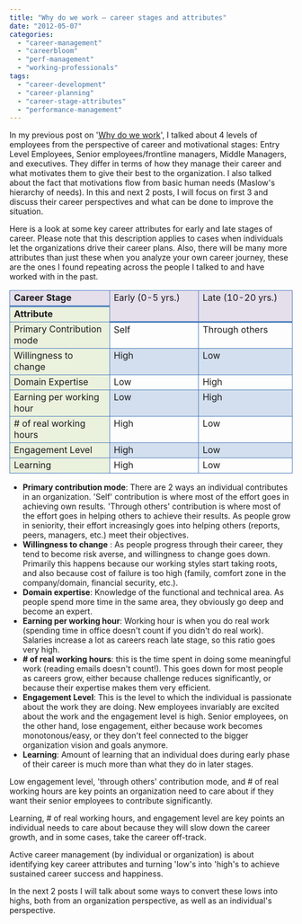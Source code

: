 ```yaml
---
title: "Why do we work – career stages and attributes"
date: "2012-05-07"
categories: 
  - "career-management"
  - "careerbloom"
  - "perf-management"
  - "working-professionals"
tags: 
  - "career-development"
  - "career-planning"
  - "career-stage-attributes"
  - "performance-management"
---
```


In my previous post on '[Why do we work](http://careermanagement.wordpress.com/2012/03/08/career-vs-needs-hierarchy-for-effective-career-management/)', I talked about 4 levels of employees from the perspective of career and motivational stages: Entry Level Employees, Senior employees/frontline managers, Middle Managers, and executives. They differ in terms of how they manage their career and what motivates them to give their best to the organization. I also talked about the fact that motivations flow from basic human needs (Maslow's hierarchy of needs). In this and next 2 posts, I will focus on first 3 and discuss their career perspectives and what can be done to improve the situation.

Here is a look at some key career attributes for early and late stages of career. Please note that this description applies to cases when individuals let the organizations drive their career plans. Also, there will be many more attributes than just these when you analyze your own career journey, these are the ones I found repeating across the people I talked to and have worked with in the past.

<table style="border-collapse:collapse" border="0"><colgroup><col style="width:213px"> <col style="width:213px"> <col style="width:213px"></colgroup><tbody valign="top"><tr style="background:#e5dfec"><td style="padding-left:7px;padding-right:7px;border-top:solid #4f81bd 1pt;border-left:solid #4f81bd 1pt;border-bottom:solid #4f81bd 2.25pt;border-right:solid #4f81bd 1pt"><strong>Career Stage</strong></td><td style="padding-left:7px;padding-right:7px;border-top:solid #4f81bd 1pt;border-left:none;border-bottom:solid #4f81bd 2.25pt;border-right:solid #4f81bd 1pt" rowspan="2">Early (0-5 yrs.)</td><td style="padding-left:7px;padding-right:7px;border-top:solid #4f81bd 1pt;border-left:none;border-bottom:solid #4f81bd 2.25pt;border-right:solid #4f81bd 1pt" rowspan="2">Late (10-20 yrs.)</td></tr><tr style="background:#eaf1dd"><td style="padding-left:7px;padding-right:7px;border-top:none;border-left:solid #4f81bd 1pt;border-bottom:solid #4f81bd 1pt;border-right:solid #4f81bd 1pt"><strong>Attribute</strong></td></tr><tr><td style="background:#eaf1dd;padding-left:7px;padding-right:7px;border-top:none;border-left:solid #4f81bd 1pt;border-bottom:solid #4f81bd 1pt;border-right:solid #4f81bd 1pt">Primary Contribution mode</td><td style="padding-left:7px;padding-right:7px;border-top:none;border-left:none;border-bottom:solid #4f81bd 1pt;border-right:solid #4f81bd 1pt">Self</td><td style="padding-left:7px;padding-right:7px;border-top:none;border-left:none;border-bottom:solid #4f81bd 1pt;border-right:solid #4f81bd 1pt">Through others</td></tr><tr><td style="background:#eaf1dd;padding-left:7px;padding-right:7px;border-top:none;border-left:solid #4f81bd 1pt;border-bottom:solid #4f81bd 1pt;border-right:solid #4f81bd 1pt">Willingness to change</td><td style="background:#d3dfee;padding-left:7px;padding-right:7px;border-top:none;border-left:none;border-bottom:solid #4f81bd 1pt;border-right:solid #4f81bd 1pt">High</td><td style="background:#d3dfee;padding-left:7px;padding-right:7px;border-top:none;border-left:none;border-bottom:solid #4f81bd 1pt;border-right:solid #4f81bd 1pt">Low</td></tr><tr><td style="background:#eaf1dd;padding-left:7px;padding-right:7px;border-top:none;border-left:solid #4f81bd 1pt;border-bottom:solid #4f81bd 1pt;border-right:solid #4f81bd 1pt">Domain Expertise</td><td style="padding-left:7px;padding-right:7px;border-top:none;border-left:none;border-bottom:solid #4f81bd 1pt;border-right:solid #4f81bd 1pt">Low</td><td style="padding-left:7px;padding-right:7px;border-top:none;border-left:none;border-bottom:solid #4f81bd 1pt;border-right:solid #4f81bd 1pt">High</td></tr><tr><td style="background:#eaf1dd;padding-left:7px;padding-right:7px;border-top:none;border-left:solid #4f81bd 1pt;border-bottom:solid #4f81bd 1pt;border-right:solid #4f81bd 1pt">Earning per working hour</td><td style="background:#d3dfee;padding-left:7px;padding-right:7px;border-top:none;border-left:none;border-bottom:solid #4f81bd 1pt;border-right:solid #4f81bd 1pt">Low</td><td style="background:#d3dfee;padding-left:7px;padding-right:7px;border-top:none;border-left:none;border-bottom:solid #4f81bd 1pt;border-right:solid #4f81bd 1pt">High</td></tr><tr><td style="background:#eaf1dd;padding-left:7px;padding-right:7px;border-top:none;border-left:solid #4f81bd 1pt;border-bottom:solid #4f81bd 1pt;border-right:solid #4f81bd 1pt"># of real working hours</td><td style="padding-left:7px;padding-right:7px;border-top:none;border-left:none;border-bottom:solid #4f81bd 1pt;border-right:solid #4f81bd 1pt">High</td><td style="padding-left:7px;padding-right:7px;border-top:none;border-left:none;border-bottom:solid #4f81bd 1pt;border-right:solid #4f81bd 1pt">Low</td></tr><tr><td style="background:#eaf1dd;padding-left:7px;padding-right:7px;border-top:none;border-left:solid #4f81bd 1pt;border-bottom:solid #4f81bd 1pt;border-right:solid #4f81bd 1pt">Engagement Level</td><td style="background:#d3dfee;padding-left:7px;padding-right:7px;border-top:none;border-left:none;border-bottom:solid #4f81bd 1pt;border-right:solid #4f81bd 1pt">High</td><td style="background:#d3dfee;padding-left:7px;padding-right:7px;border-top:none;border-left:none;border-bottom:solid #4f81bd 1pt;border-right:solid #4f81bd 1pt">Low</td></tr><tr><td style="background:#eaf1dd;padding-left:7px;padding-right:7px;border-top:none;border-left:solid #4f81bd 1pt;border-bottom:solid #4f81bd 1pt;border-right:solid #4f81bd 1pt">Learning</td><td style="padding-left:7px;padding-right:7px;border-top:none;border-left:none;border-bottom:solid #4f81bd 1pt;border-right:solid #4f81bd 1pt">High</td><td style="padding-left:7px;padding-right:7px;border-top:none;border-left:none;border-bottom:solid #4f81bd 1pt;border-right:solid #4f81bd 1pt">Low</td></tr></tbody></table>

- **Primary contribution mode**: There are 2 ways an individual contributes in an organization. 'Self' contribution is where most of the effort goes in achieving own results. 'Through others' contribution is where most of the effort goes in helping others to achieve their results. As people grow in seniority, their effort increasingly goes into helping others (reports, peers, managers, etc.) meet their objectives.
- **Willingness to change** : As people progress through their career, they tend to become risk averse, and willingness to change goes down. Primarily this happens because our working styles start taking roots, and also because cost of failure is too high (family, comfort zone in the company/domain, financial security, etc.).
- **Domain expertise**: Knowledge of the functional and technical area. As people spend more time in the same area, they obviously go deep and become an expert.
- **Earning per working hour**: Working hour is when you do real work (spending time in office doesn't count if you didn't do real work). Salaries increase a lot as careers reach late stage, so this ratio goes very high.
- **\# of real working hours**: this is the time spent in doing some meaningful work (reading emails doesn't count!). This goes down for most people as careers grow, either because challenge reduces significantly, or because their expertise makes them very efficient.
- **Engagement Level**: This is the level to which the individual is passionate about the work they are doing. New employees invariably are excited about the work and the engagement level is high. Senior employees, on the other hand, lose engagement, either because work becomes monotonous/easy, or they don't feel connected to the bigger organization vision and goals anymore.
- **Learning**: Amount of learning that an individual does during early phase of their career is much more than what they do in later stages.

Low engagement level, 'through others' contribution mode, and # of real working hours are key points an organization need to care about if they want their senior employees to contribute significantly.

Learning, # of real working hours, and engagement level are key points an individual needs to care about because they will slow down the career growth, and in some cases, take the career off-track.

Active career management (by individual or organization) is about identifying key career attributes and turning 'low's into 'high's to achieve sustained career success and happiness.

In the next 2 posts I will talk about some ways to convert these lows into highs, both from an organization perspective, as well as an individual's perspective.
